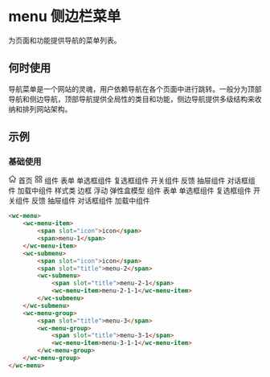 # menu 侧边栏菜单

为页面和功能提供导航的菜单列表。

## 何时使用

导航菜单是一个网站的灵魂，用户依赖导航在各个页面中进行跳转。一般分为顶部导航和侧边导航，顶部导航提供全局性的类目和功能，侧边导航提供多级结构来收纳和排列网站架构。

## 示例

### 基础使用

<output data-lang="示例">
<wc-menu>
    <wc-menu-item>
        <svg slot="icon" viewBox="0 0 1024 1024" xmlns="http://www.w3.org/2000/svg" width="16" height="16">
            <path d="M923.733333 394.666667c-85.333333-70.4-206.933333-174.933333-362.666666-309.333334C533.333333 61.866667 490.666667 61.866667 462.933333 85.333333c-155.733333 134.4-277.333333 238.933333-362.666666 309.333334-14.933333 14.933333-25.6 34.133333-25.6 53.333333 0 38.4 32 70.4 70.4 70.4H192v358.4c0 29.866667 23.466667 53.333333 53.333333 53.333333H405.333333c29.866667 0 53.333333-23.466667 53.333334-53.333333v-206.933333h106.666666v206.933333c0 29.866667 23.466667 53.333333 53.333334 53.333333h160c29.866667 0 53.333333-23.466667 53.333333-53.333333V518.4h46.933333c38.4 0 70.4-32 70.4-70.4 0-21.333333-10.666667-40.533333-25.6-53.333333z m-44.8 59.733333h-57.6c-29.866667 0-53.333333 23.466667-53.333333 53.333333v358.4h-138.666667V661.333333c0-29.866667-23.466667-53.333333-53.333333-53.333333h-128c-29.866667 0-53.333333 23.466667-53.333333 53.333333v206.933334H256V507.733333c0-29.866667-23.466667-53.333333-53.333333-53.333333H145.066667c-4.266667 0-6.4-2.133333-6.4-6.4 0-2.133333 2.133333-4.266667 2.133333-6.4 85.333333-70.4 206.933333-174.933333 362.666667-309.333333 4.266667-4.266667 10.666667-4.266667 14.933333 0 155.733333 134.4 277.333333 238.933333 362.666667 309.333333 2.133333 2.133333 2.133333 2.133333 2.133333 4.266667 2.133333 6.4-2.133333 8.533333-4.266667 8.533333z" fill="#000000"></path>
        </svg>
        <span>首页</span>
    </wc-menu-item>
    <wc-submenu>
        <svg slot="icon" viewBox="0 0 1024 1024" xmlns="http://www.w3.org/2000/svg" width="16" height="16">
            <path d="M405.333333 458.666667H149.333333c-29.866667 0-53.333333-23.466667-53.333333-53.333334V149.333333c0-29.866667 23.466667-53.333333 53.333333-53.333333h256c29.866667 0 53.333333 23.466667 53.333334 53.333333v256c0 29.866667-23.466667 53.333333-53.333334 53.333334z m-245.333333-64h234.666667v-234.666667h-234.666667v234.666667zM874.666667 458.666667H618.666667c-29.866667 0-53.333333-23.466667-53.333334-53.333334V149.333333c0-29.866667 23.466667-53.333333 53.333334-53.333333h256c29.866667 0 53.333333 23.466667 53.333333 53.333333v256c0 29.866667-23.466667 53.333333-53.333333 53.333334z m-245.333334-64h234.666667v-234.666667h-234.666667v234.666667zM874.666667 928H618.666667c-29.866667 0-53.333333-23.466667-53.333334-53.333333V618.666667c0-29.866667 23.466667-53.333333 53.333334-53.333334h256c29.866667 0 53.333333 23.466667 53.333333 53.333334v256c0 29.866667-23.466667 53.333333-53.333333 53.333333z m-245.333334-64h234.666667v-234.666667h-234.666667v234.666667zM405.333333 928H149.333333c-29.866667 0-53.333333-23.466667-53.333333-53.333333V618.666667c0-29.866667 23.466667-53.333333 53.333333-53.333334h256c29.866667 0 53.333333 23.466667 53.333334 53.333334v256c0 29.866667-23.466667 53.333333-53.333334 53.333333z m-245.333333-64h234.666667v-234.666667h-234.666667v234.666667z"></path>
        </svg>
        <span slot="title">组件</span>
        <wc-submenu>
            <span slot="title">表单</span>
            <wc-menu-item>单选框组件</wc-menu-item>
            <wc-menu-item>复选框组件</wc-menu-item>
            <wc-menu-item>开关组件</wc-menu-item>
        </wc-submenu>
        <wc-submenu>
            <span slot="title">反馈</span>
            <wc-menu-item>抽屉组件</wc-menu-item>
            <wc-menu-item>对话框组件</wc-menu-item>
            <wc-menu-item>加载中组件</wc-menu-item>
        </wc-submenu>
        <wc-menu-group>
            <span slot="title">样式类</span>
            <wc-menu-item>边框</wc-menu-item>
            <wc-menu-item>浮动</wc-menu-item>
            <wc-menu-item>弹性盒模型</wc-menu-item>
        </wc-menu-group>
    </wc-submenu>
    <wc-menu-group>
        <span slot="title">组件</span>
        <wc-menu-group>
            <span slot="title">表单</span>
            <wc-menu-item>单选框组件</wc-menu-item>
            <wc-menu-item>复选框组件</wc-menu-item>
            <wc-menu-item>开关组件</wc-menu-item>
        </wc-menu-group>
        <wc-menu-group>
            <span slot="title">反馈</span>
            <wc-menu-item>抽屉组件</wc-menu-item>
            <wc-menu-item>对话框组件</wc-menu-item>
            <wc-menu-item>加载中组件</wc-menu-item>
        </wc-menu-group>
    </wc-menu-group>
</wc-menu>
</output>

```html
<wc-menu>
    <wc-menu-item>
        <span slot="icon">icon</span>
        <span>menu-1</span>
    </wc-menu-item>
    <wc-submenu>
        <span slot="icon">icon</span>
        <span slot="title">menu-2</span>
        <wc-submenu>
            <span slot="title">menu-2-1</span>
            <wc-menu-item>menu-2-1-1</wc-menu-item>
        </wc-submenu>
    </wc-submenu>
    <wc-menu-group>
        <span slot="title">menu-3</span>
        <wc-menu-group>
            <span slot="title">menu-3-1</span>
            <wc-menu-item>menu-3-1-1</wc-menu-item>
        </wc-menu-group>
    </wc-menu-group>
</wc-menu>
```